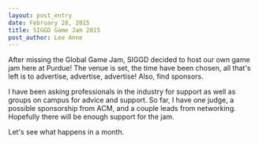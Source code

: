 ```yaml
---
layout: post_entry
date: February 28, 2015
title: SIGGD Game Jam 2015
post_author: Lee Anne
---
```


After missing the Global Game Jam, SIGGD decided to host our own game jam here at Purdue! The venue is set, the time have been chosen, all that's left is to advertise, advertise, advertise! Also, find sponsors.

I have been asking professionals in the industry for support as well as groups on campus for advice and support. So far, I have one judge, a possible sponsorship from ACM, and a couple leads from networking. Hopefully there will be enough support for the jam.

Let's see what happens in a month.